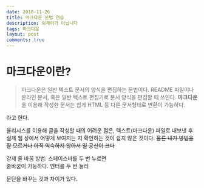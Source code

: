 ```yaml
---
date: 2018-11-26
title: 마크다운 문법 연습
description: 외계어가 아닙니다
tags: 마크다운
layout: post
comments: true
---
```

# 마크다운이란?
> 마크다운은 일반 텍스트 문서의 양식을 편집하는 문법이다. README 파일이나 온라인 문서, 혹은 일반 텍스트 편집기로 문서 양식을 편집할 때 쓰인다. **마크다운**을 이용해 작성한 문서는 쉽게 HTML 등 다른 문서형태로 변환이 가능하다.

라고 한다.

율리시스를 이용해 글을 작성할 때의 어려운 점은, 텍스트(마크다운) 파일로 내보낸 후 실제 웹 상에서 어떻게 보여지는 지 확인하는 것이 쉽지 않은 것이다. ~~물론 내가 방법을 잘 모르거나 아직 익숙하지 않아서 일 공산이 크다~~ 

강제 줄 바꿈 방법: 스페이스바를 두 번 누르면  
줄바꿈이 가능하다. 엔터를 두 번 눌러

문단을 바꾸는 것과 차이가 있다.
